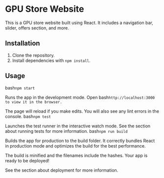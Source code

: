 # GPU Store Website

This is a GPU store website built using React. It includes a navigation bar, slider, offers section, and more.

## Installation

1. Clone the repository.
2. Install dependencies with `npm install`.

## Usage
bash```
npm start ```

Runs the app in the development mode.
Open bash```http://localhost:3000 to view it in the browser.```

The page will reload if you make edits.
You will also see any lint errors in the console.
bash```npm test```

Launches the test runner in the interactive watch mode.
See the section about running tests for more information.
bash```npm run build```

Builds the app for production to the build folder.
It correctly bundles React in production mode and optimizes the build for the best performance.

The build is minified and the filenames include the hashes.
Your app is ready to be deployed!

See the section about deployment for more information.

